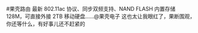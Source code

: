 #果壳路由 最新 802.11ac 协议、同步双频支持、NAND FLASH 内置存储 128M，可直接外接 2TB 移动硬盘……@果壳电子 这也太让我眼红了，果断围观，你还等什么，有好事儿还不赶紧的   ​​​​